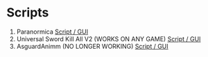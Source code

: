# Scripts
1. Paranormica [Script / GUI](https://raw.githubusercontent.com/Vitrpure/Lua-Scripts/master/Paranormika%200.1.0.lua)
2. Universal Sword Kill All V2 (WORKS ON ANY GAME) [Script / GUI](https://raw.githubusercontent.com/Vitrpure/Lua-Scripts/master/SwordKillAllV2.lua)
3. AsguardAnimm (NO LONGER WORKING) [Script / GUI](https://raw.githubusercontent.com/Vitrpure/Lua-Scripts/master/AsguardAnim.lua)

